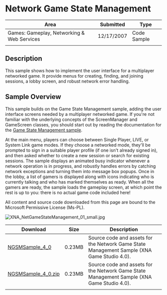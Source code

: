 # Network Game State Management

|Area|Submitted|Type|
|-|-|-|
Games: Gameplay, Networking & Web Services|12/17/2007|Code Sample
||||

## Description

This sample shows how to implement the user interface for a multiplayer networked game. It provide menus for creating, finding, and joining sessions, a lobby screen, and robust network error handling.

## Sample Overview

This sample builds on the Game State Management sample, adding the user interface screens needed by a multiplayer networked game. If you're not familiar with the underlying concepts of the ScreenManager and GameScreen classes, you should start out by reading the documentation for the [Game State Management sample](https://github.com/simondarksidej/XNAGameStudio/wiki/Game-State-Management-(Mango,-C%23VB)).

At the main menu, players can choose between Single Player, LIVE, or System Link game modes. If they choose a networked mode, they'll be prompted to sign in a suitable player profile (if one isn't already signed in), and then asked whether to create a new session or search for existing sessions. The sample displays an animated busy indicator whenever a network operation is in progress, and robustly handles errors by catching network exceptions and turning them into message box popups. Once in the lobby, a list of gamers is displayed along with icons indicating who is currently talking and who has marked themselves as ready. When all the gamers are ready, the sample loads the gameplay screen, at which point the rest is up to you: there is no actual game code included here!

All content and source code downloaded from this page are bound to the Microsoft Permissive License (Ms-PL).

![XNA_NetGameStateManagement_01_small.jpg](https://github.com/simondarksidej/XNAGameStudio/blob/master/Images/XNA_NetGameStateManagement_01_small.jpg?raw=true)

Download | Size | Description
---|---|---|
[NGSMSample_4_0](https://github.com/simondarksidej/XNAGameStudio/tree/master/Samples/NGSMSample_4_0) | 0.23MB | Source code and assets for the Network Game State Management Sample (XNA Game Studio 4.0).
[NGSMSample_4_0.zip](https://github.com/simondarksidej/XNAGameStudioZips/raw/zips/NGSMSample_4_0.zip) | 0.23MB | Source code and assets for the Network Game State Management Sample (XNA Game Studio 4.0).
||||
